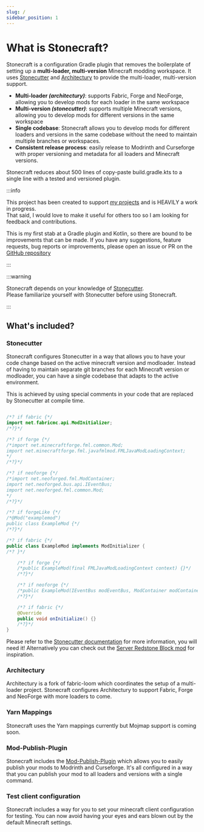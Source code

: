 ```yaml
---
slug: /
sidebar_position: 1
---
```


# What is Stonecraft?

Stonecraft is a configuration Gradle plugin that removes the boilerplate of setting up a **multi-loader, multi-version** Minecraft modding workspace.
It uses [Stonecutter][stonecutter] and [Architectury][architectury] to provide the multi-loader, multi-version support.

- **Multi-loader _(architectury)_**: supports Fabric, Forge and NeoForge, allowing you to develop mods for each loader in the same workspace
- **Multi-version _(stonecutter)_**: supports multiple Minecraft versions, allowing you to develop mods for different versions in the same workspace
- **Single codebase**: Stonecraft allows you to develop mods for different loaders and versions in the same 
codebase without the need to maintain multiple branches or workspaces.
- **Consistent release process**: easily release to Modrinth and Curseforge with proper versioning and metadata for all loaders and Minecraft versions.

Stonecraft reduces about 500 lines of copy-paste build.gradle.kts to a single line with a tested and versioned plugin.

:::info

This project has been created to support [_my_ projects](https://modrinth.com/user/meza) and is HEAVILY a work in progress. <br/>
That said, I would love to make it useful for others too so I am looking for feedback and contributions.

This is my first stab at a Gradle plugin and Kotlin, so there are bound to be improvements that can be made.
If you have any suggestions, feature requests, bug reports or improvements, please open an issue or PR on the [GitHub repository][github]

::: 

:::warning

Stonecraft depends on your knowledge of [Stonecutter][stonecutter].<br/>Please familiarize yourself with Stonecutter before using Stonecraft.

:::

## What's included?

### Stonecutter

Stonecraft configures Stonecutter in a way that allows you to have your code change based on the
active minecraft version and modloader. Instead of having to maintain separate git branches for each Minecraft version or modloader, 
you can have a single codebase that adapts to the active environment.

This is achieved by using special comments in your code that are replaced by Stonecutter at compile time.

```java

/*? if fabric {*/
import net.fabricmc.api.ModInitializer;
/*?}*/

/*? if forge {*/
/*import net.minecraftforge.fml.common.Mod;
import net.minecraftforge.fml.javafmlmod.FMLJavaModLoadingContext;
*/
/*?}*/

/*? if neoforge {*/
/*import net.neoforged.fml.ModContainer;
import net.neoforged.bus.api.IEventBus;
import net.neoforged.fml.common.Mod;
*/
/*?}*/

/*? if forgeLike {*/
/*@Mod("examplemod")
public class ExampleMod {*/
/*?}*/

/*? if fabric {*/
public class ExampleMod implements ModInitializer {
/*? }*/

    /*? if forge {*/
    /*public ExampleMod(final FMLJavaModLoadingContext context) {}*/
    /*?}*/

    /*? if neoforge {*/
    /*public ExampleMod(IEventBus modEventBus, ModContainer modContainer) {}*/
    /*?}*/

    /*? if fabric {*/
    @Override
    public void onInitialize() {}
    /*?}*/
}

```

Please refer to the [Stonecutter documentation][stonecutter] for more information, you will need it!
Alternatively you can check out the [Server Redstone Block mod](https://github.com/meza/ServerRedstoneBlock/tree/main)
for inspiration.

### Architectury

Architectury is a fork of fabric-loom which coordinates the setup of a multi-loader project.
Stonecraft configures Architectury to support Fabric, Forge and NeoForge with more loaders to come.

### Yarn Mappings

Stonecraft uses the Yarn mappings currently but Mojmap support is coming soon.

### Mod-Publish-Plugin

Stonecraft includes the [Mod-Publish-Plugin](https://modmuss50.github.io/mod-publish-plugin/) which allows you to easily 
publish your mods to Modrinth and Curseforge.
It's all configured in a way that you can publish your mod to all loaders and versions with a single command.

### Test client configuration

Stonecraft includes a way for you to set your minecraft client configuration for testing.
You can now avoid having your eyes and ears blown out by the default Minecraft settings.


[stonecutter]: https://stonecutter.kikugie.dev/
[architectury]: https://docs.architectury.dev/
[github]: https://github.com/meza/Stonecraft
